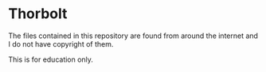 Thorbolt
========

The files contained in this repository are found from around the internet and I do not have copyright of them.

This is for education only.

